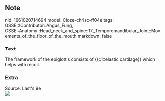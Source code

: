 ## Note
nid: 1661020714694
model: Cloze-chrisc-ff04e
tags: GSSE::!Contributor::Angus_Fung, GSSE::Anatomy::Head_neck_and_spine::17._Temporomandibular_Joint::Movements_of_the_floor_of_the_mouth
markdown: false

### Text
The framework of the epiglottis consists of {{c1::elastic cartilage}} which helps with recoil.

### Extra
<div>
  Source: Last's 9e
</div>
<div><img src=
"paste-e97d276530b1ad58fbfc3dc59a1b75c31f8acc32.jpg"></div>
